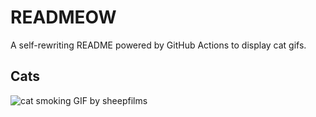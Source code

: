# READMEOW

A self-rewriting README powered by GitHub Actions to display cat gifs.

## Cats

![cat smoking GIF by sheepfilms](https://media2.giphy.com/media/v1.Y2lkPTlhY2QwMmRhbGZzZGI2czdyd3docGxtNW1wdDJrM3I3cnkzZXZ6Z2x3OHJobWdwZCZlcD12MV9naWZzX3NlYXJjaCZjdD1n/l0ExdMHUDKteztyfe/200.gif)
